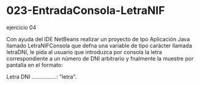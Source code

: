 # 023-EntradaConsola-LetraNIF
ejercicio 04

Con ayuda del IDE NetBeans realizar un proyecto de tpo Aplicación Java llamado
LetraNIFConsola que defna una variable de tipo carácter llamada letraDNI, le pida al
usuario que introduzca por consola la letra correspondiente a un número de DNI arbitrario
y fnalmente la muestre por pantalla en el formato:

Letra DNI ................: "letra".
